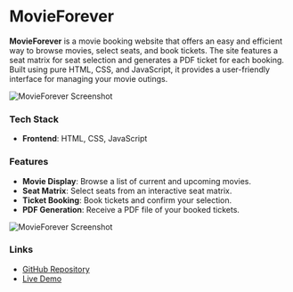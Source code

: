 # MovieForever

**MovieForever** is a movie booking website that offers an easy and efficient way to browse movies, select seats, and book tickets. The site features a seat matrix for seat selection and generates a PDF ticket for each booking. Built using pure HTML, CSS, and JavaScript, it provides a user-friendly interface for managing your movie outings.

![MovieForever Screenshot](https://myqgvtknkeilmcxriqhc.supabase.co/storage/v1/object/public/Pics/Screenshot%202024-07-23%20204502.png)

### Tech Stack

- **Frontend**: HTML, CSS, JavaScript

### Features

- **Movie Display**: Browse a list of current and upcoming movies.
- **Seat Matrix**: Select seats from an interactive seat matrix.
- **Ticket Booking**: Book tickets and confirm your selection.
- **PDF Generation**: Receive a PDF file of your booked tickets.

![MovieForever Screenshot](https://myqgvtknkeilmcxriqhc.supabase.co/storage/v1/object/public/Pics/Screenshot%202024-07-23%20204553.png)

### Links

- [GitHub Repository](your-github-link)
- [Live Demo](your-live-demo-link)

